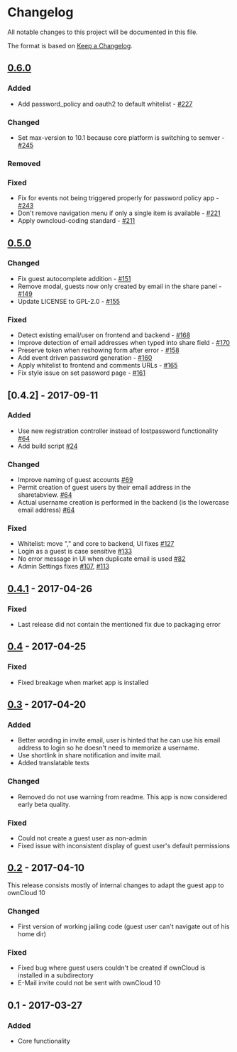 # Changelog

All notable changes to this project will be documented in this file.

The format is based on [Keep a Changelog](http://keepachangelog.com/en/1.0.0/).

## [0.6.0]
### Added
- Add password_policy and oauth2 to default whitelist - [#227](https://github.com/owncloud/guests/issues/227)
### Changed
- Set max-version to 10.1 because core platform is switching to semver - [#245](https://github.com/owncloud/guests/pull/245)
### Removed
### Fixed
- Fix for events not being triggered properly for password policy app - [#243](https://github.com/owncloud/guests/pull/243)
- Don't remove navigation menu if only a single item is available - [#221](https://github.com/owncloud/guests/issues/221)
- Apply owncloud-coding standard - [#211](https://github.com/owncloud/guests/issues/211)

## [0.5.0]
### Changed
- Fix guest autocomplete addition - [#151](https://github.com/owncloud/guests/issues/151)
- Remove modal, guests now only created by email in the share panel - [#149](https://github.com/owncloud/guests/issues/149)
- Update LICENSE to GPL-2.0 - [#155](https://github.com/owncloud/guests/issues/155)

### Fixed
- Detect existing email/user on frontend and backend - [#168](https://github.com/owncloud/guests/issues/168)
- Improve detection of email addresses when typed into share field - [#170](https://github.com/owncloud/guests/issues/170)
- Preserve token when reshowing form after error - [#158](https://github.com/owncloud/guests/issues/158)
- Add event driven password generation - [#160](https://github.com/owncloud/guests/issues/160)
- Apply whitelist to frontend and comments URLs - [#165](https://github.com/owncloud/guests/issues/165)
- Fix style issue on set password page - [#161](https://github.com/owncloud/guests/issues/161)

## [0.4.2] - 2017-09-11
### Added
- Use new registration controller instead of lostpassword functionality [\#64](https://github.com/owncloud/guests/issues/64)
- Add build script [\#24](https://github.com/owncloud/guests/issues/24)

### Changed
- Improve naming of guest accounts [\#69](https://github.com/owncloud/guests/issues/69)
- Permit creation of guest users by their email address in the sharetabview. [\#64](https://github.com/owncloud/guests/issues/64)
- Actual username creation is performed in the backend (is the lowercase email address) [\#64](https://github.com/owncloud/guests/issues/64)

### Fixed
- Whitelist: move "," and core to backend, UI fixes [\#127](https://github.com/owncloud/guests/pull/127)
- Login as a guest is case sensitive [\#133](https://github.com/owncloud/guests/issues/133)
- No error message in UI when duplicate email is used [\#82](https://github.com/owncloud/guests/issues/82)
- Admin Settings fixes [\#107](https://github.com/owncloud/guests/issues/107), [\#113](https://github.com/owncloud/guests/issues/113)

## [0.4.1] - 2017-04-26

### Fixed
- Last release did not contain the mentioned fix due to packaging error

## [0.4] - 2017-04-25

### Fixed
- Fixed breakage when market app is installed

## [0.3] - 2017-04-20

### Added
- Better wording in invite email, user is hinted that he can use his email address to login so he doesn't need to memorize a username.
- Use shortlink in share notification and invite mail.
- Added translatable texts

### Changed
- Removed do not use warning from readme. This app is now considered early beta quality.

### Fixed
- Could not create a guest user as non-admin
- Fixed issue with inconsistent display of guest user's default permissions

## [0.2] - 2017-04-10

This release consists mostly of internal changes to adapt the guest app to ownCloud 10

### Changed
- First version of working jailing code (guest user can't navigate out of his home dir)

### Fixed
- Fixed bug where guest users couldn't be created if ownCloud is installed in a subdirectory
- E-Mail invite could not be sent with ownCloud 10

## 0.1 - 2017-03-27

### Added
- Core functionality

[0.6.0]: https://github.com/owncloud/guests/compare/v0.5.0...v0.6.0
[0.5.0]: https://github.com/owncloud/guests/compare/v0.4.1...v0.5.0
[0.4.1]: https://github.com/owncloud/guests/compare/v.0.4...v0.4.1
[0.4]: https://github.com/owncloud/guests/compare/v0.3...v.0.4
[0.3]: https://github.com/owncloud/guests/compare/v0.2...v0.3
[0.2]: https://github.com/owncloud/guests/compare/v0.1...v0.2
